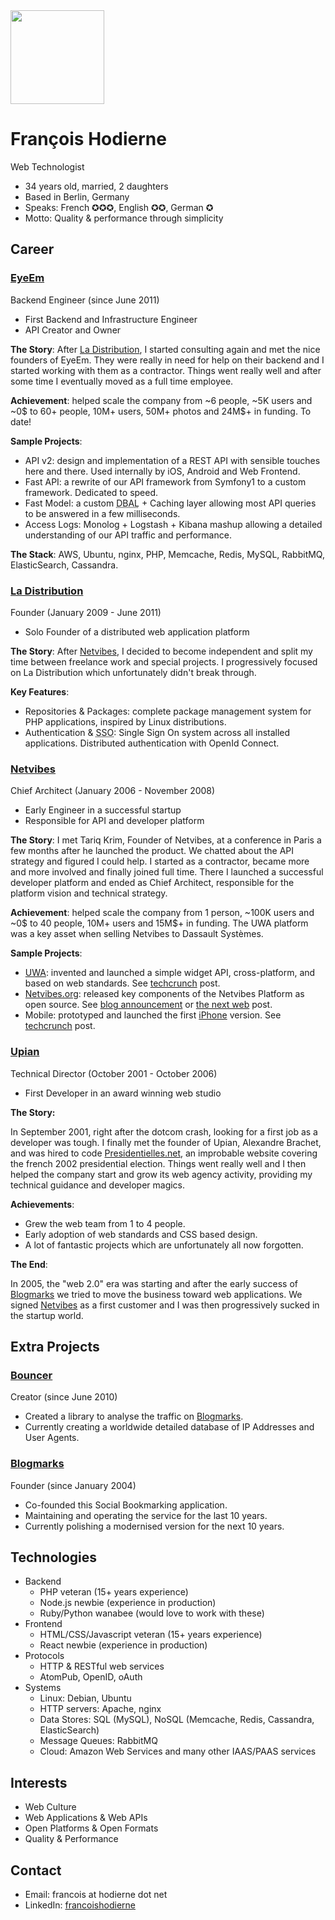 <img width="150" height="150" src="http://francois.hodierne.net/avatar2014.jpg" class="avatar"/>

François Hodierne
=================

<div class="title">Web Technologist</div>

 * 34 years old, married, 2 daughters
 * Based in Berlin, Germany
 * Speaks: French ✪✪✪, English ✪✪, German ✪
 * Motto: Quality &amp; performance through simplicity

Career
------

### <a name="eyeem"></a> **[EyeEm](http://www.eyeem.com/)**<br />
Backend Engineer (since June 2011)

 * <span class="tldr">First Backend and Infrastructure Engineer</span>
 * <span class="tldr">API Creator and Owner</span>

**The Story**:
After [La Distribution](#ladistribution), I started consulting again and met the nice founders of EyeEm. They were really in need for help on their backend and I started working with them as a contractor. Things went really well and after some time I eventually moved as a full time employee.

**Achievement**:
helped scale the company from ~6 people, ~5K users and ~0$ to 60+ people, 10M+ users, 50M+ photos and 24M$+ in funding. To date!

**Sample Projects**:

 * API v2: design and implementation of a REST API with sensible touches here and there. Used internally by iOS, Android and Web Frontend.
 * Fast API: a rewrite of our API framework from Symfony1 to a custom framework. Dedicated to speed.
 * Fast Model: a custom <abbr title="Database Access Layer">DBAL</abbr> + Caching layer allowing most API queries to be answered in a few milliseconds.
 * Access Logs: Monolog + Logstash + Kibana mashup allowing a detailed understanding of our API traffic and performance.

**The Stack**:
AWS, Ubuntu, nginx, PHP, Memcache, Redis, MySQL, RabbitMQ, ElasticSearch, Cassandra.

### <a name="ladistribution"></a> **[La Distribution](http://ladistribution.net/)**<br />
Founder (January 2009 - June 2011)

 * <span class="tldr">Solo Founder of a distributed web application platform</span>

**The Story**: After [Netvibes](#netvibes), I decided to become independent and split my time between freelance work and special projects. I progressively focused on La Distribution which unfortunately didn't break through.

**Key Features**:

 * Repositories & Packages: complete package management system for PHP applications, inspired by Linux distributions.
 * Authentication & <abbr title="Single Sign On">SSO</abbr>: Single Sign On system across all installed applications. Distributed authentication with OpenId Connect.

### <a name="netvibes"></a> **[Netvibes](http://www.netvibes.com/)**<br />
Chief Architect (January 2006 - November 2008)

 * <span class="tldr">Early Engineer in a successful startup</span>
 * <span class="tldr">Responsible for API and developer platform</span>

**The Story**:
I met Tariq Krim, Founder of Netvibes, at a conference in Paris a few months after he launched the product. We chatted about the API strategy and figured I could help. I started as a contractor, became more and more involved and finally joined full time. There I launched a successful developer platform and ended as Chief Architect, responsible for the platform vision and technical strategy.

**Achievement**:
helped scale the company from 1 person, ~100K users and ~0$ to 40 people, 10M+ users and 15M$+ in funding. The UWA platform was a key asset when selling Netvibes to Dassault Systèmes.

**Sample Projects**:

 * [UWA](https://uwa.netvibes.com/): invented and launched a simple widget API, cross-platform, and based on web standards. See [techcrunch](http://techcrunch.com/2007/02/21/netvibes-promises-cross-platform-widget-compatibility/) post.
 * [Netvibes.org](http://web.archive.org/web/20090416004816/http://netvibes.org/): released key components of the Netvibes Platform as open source. See [blog announcement](http://blog.netvibes.com/netvibesorg-opening/) or [the next web](http://thenextweb.com/2008/06/06/netvibes-starts-website-dedicated-to-open-source-projects/) post.
 * Mobile: prototyped and launched the first [iPhone](http://iphone.netvibes.com/) version. See [techcrunch](http://techcrunch.com/2007/08/14/netvibes-for-iphone-available-now/) post.

### <a name="upian"></a> **[Upian](http://www.upian.com/)**<br />
Technical Director (October 2001 - October 2006)

 * <span class="tldr">First Developer in an award winning web studio</span>

**The Story:**

In September 2001, right after the dotcom crash, looking for a first job as a developer was tough. I finally met the founder of Upian, Alexandre Brachet, and was hired to code [Presidentielles.net](http://2002.presidentielles.net/), an improbable website covering the french 2002 presidential election. Things went really well and I then helped the company start and grow its web agency activity, providing my technical guidance and developer magics.

**Achievements**:

 * Grew the web team from 1 to 4 people.
 * Early adoption of web standards and CSS based design.
 * A lot of fantastic projects which are unfortunately all now forgotten.

**The End**:

In 2005, the "web 2.0" era was starting and after the early success of [Blogmarks](#blogmarks) we tried to move the business toward web applications. We signed [Netvibes](#netvibes) as a first customer and I was then progressively sucked in the startup world.

Extra Projects
-------------

### <a name="bouncer"></a> **[Bouncer](http://h6e.net/bouncer/)**<br />
Creator (since June 2010)

 * Created a library to analyse the traffic on [Blogmarks](#blogmarks).
 * Currently creating a worldwide detailed database of IP Addresses and User Agents.

### <a name="blogmarks"></a> **[Blogmarks](http://blogmarks.net/)**<br />
Founder (since January 2004)

 * Co-founded this Social Bookmarking application.
 * Maintaining and operating the service for the last 10 years.
 * Currently polishing a modernised version for the next 10 years.

Technologies
------------

 * Backend
     - PHP veteran (15+ years experience)
     - Node.js newbie (experience in production)
     - Ruby/Python wanabee (would love to work with these)
 * Frontend
     - HTML/CSS/Javascript veteran (15+ years experience)
     - React newbie (experience in production)
 * Protocols
     - HTTP & RESTful web services
     - AtomPub, OpenID, oAuth
 * Systems
     - Linux: Debian, Ubuntu
     - HTTP servers: Apache, nginx
     - Data Stores: SQL (MySQL), NoSQL (Memcache, Redis, Cassandra, ElasticSearch)
     - Message Queues: RabbitMQ
     - Cloud: Amazon Web Services and many other IAAS/PAAS services

Interests
---------

 * Web Culture
 * Web Applications & Web APIs
 * Open Platforms & Open Formats
 * Quality & Performance

Contact
-------

* Email: francois at hodierne dot net
* LinkedIn: [francoishodierne](https://www.linkedin.com/in/francoishodierne)
